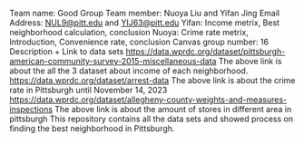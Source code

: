 Team name: Good Group
Team member: Nuoya Liu and Yifan Jing 
Email Address: NUL9@pitt.edu and YIJ63@pitt.edu
Yifan: Income metrix, Best neighborhood calculation, conclusion
Nuoya: Crime rate metrix, Introduction, Convenience rate, conclusion
Canvas group number: 16
Description + Link to data sets
https://data.wprdc.org/dataset/pittsburgh-american-community-survey-2015-miscellaneous-data
The above link is about the all the 3 dataset about income of each neighborhood.
https://data.wprdc.org/dataset/arrest-data
The above link is about the crime rate in Pittsburgh until November 14, 2023 
https://data.wprdc.org/dataset/allegheny-county-weights-and-measures-inspections
The above link is about the amount of stores in different area in pittsburgh
This repository contains all the data sets and showed process on finding the best neighborhood in Pittsburgh.